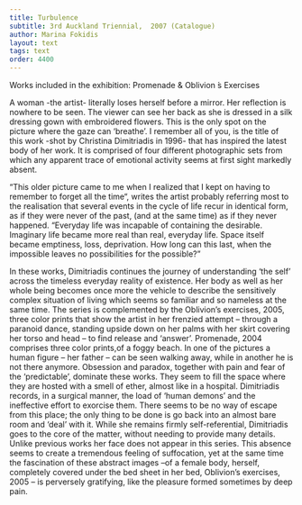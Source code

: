 ```yaml
---
title: Turbulence
subtitle: 3rd Auckland Triennial,  2007 (Catalogue)
author: Marina Fokidis
layout: text
tags: text
order: 4400
---
```


Works included in the exhibition: Promenade & Oblivion ́s Exercises

A woman -the artist- literally loses herself before a mirror. Her reflection is nowhere to be seen. The viewer can see her back as she is dressed in a silk dressing gown with embroidered flowers. This is the only spot on the picture where the gaze can ‘breathe’. I remember all of you,  is the title of this work -shot by Christina Dimitriadis in 1996- that has inspired the latest body of her work. It is comprised of four different photographic sets from which any apparent trace of emotional activity seems at first sight markedly absent.

“This older picture came to me when I realized that I kept on having to remember to forget all the time“, writes the artist probably referring most to the realisation that several events in the cycle of life recur in identical form, as if they were never of the past, (and at the same time) as if they never happened. “Everyday life was incapable of containing the desirable. Imaginary life became more real than real, everyday life. Space itself became emptiness, loss, deprivation. How long can this last, when the impossible leaves no possibilities for the possible?”

In these works, Dimitriadis continues the journey of understanding ‘the self’ across the timeless everyday reality of existence. Her body as well as her whole being becomes once more the vehicle to describe the sensitively complex situation of living which seems so familiar and so nameless at the same time. The series is complemented by the Oblivion’s exercises, 2005,  three color prints that show the artist in her frenzied attempt – through a paranoid dance, standing upside down on her palms with her skirt covering her torso and head – to find release and ‘answer’. Promenade, 2004 comprises  three color prints,of a foggy beach.  In one of the  pictures  a human figure – her father – can be seen walking away, while in  another he is not there anymore. Obsession and paradox, together with pain and fear of the ‘predictable’, dominate these works. They seem to fill the space where they are hosted with a smell of ether, almost like in a hospital. Dimitriadis records, in a surgical manner, the load of ‘human demons’ and the ineffective effort to exorcise them. There seems to be no way of escape from this place; the only thing to be done is go back into an almost bare room and ‘deal’ with it.  While she remains firmly self-referential, Dimitriadis goes to the core of the matter, without needing to provide many details. Unlike previous works her face does not appear in this series. This absence seems to create a tremendous feeling of suffocation, yet at the same time the fascination of these abstract images –of a female body, herself, completely covered under the bed sheet in her bed, Oblivion’s exercises, 2005 – is perversely gratifying, like the pleasure formed sometimes by deep pain.
